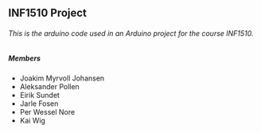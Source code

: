 ## INF1510 Project 

###### *This is the arduino code used in an Arduino project for the course INF1510.* 

##### Members

* Joakim Myrvoll Johansen
* Aleksander Pollen
* Eirik Sundet
* Jarle Fosen
* Per Wessel Nore
* Kai Wig


